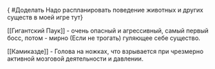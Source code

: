 { #Доделать  Надо распланировать поведение животных и других существ в моей игре тут}

[[Гигантский Паук]] - очень опасный и агрессивный, самый первый босс, потом - мирно (Если не трогать) гуляющее себе существо.

[[Камиказде]] - Голова на ножках, что взрывается при чрезмерно активной мозговой деятельности и давлении.